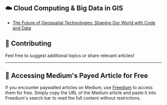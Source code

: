 ## ☁️ Cloud Computing & Big Data in GIS  
- [The Future of Geospatial Technologies: Shaping Our World with Code and Data](https://medium.com/%40kimutai.lawrence19/the-future-of-geospatial-technologies-shaping-our-world-with-code-and-data-2821c817aa25)


## 📌 Contributing  
Feel free to suggest additional topics or share relevant articles!

---

## 🔑 Accessing Medium's Payed Article for Free
If you encounter paywalled articles on Medium, use [Freedium](https://freedium.cfd/) to access them for free. Simply copy the URL of the Medium article and paste it into Freedium's search bar to read the full content without restrictions.